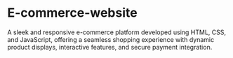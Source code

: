 # E-commerce-website
A sleek and responsive e-commerce platform developed using HTML, CSS, and JavaScript, offering a seamless shopping experience with dynamic product displays, interactive features, and secure payment integration.

